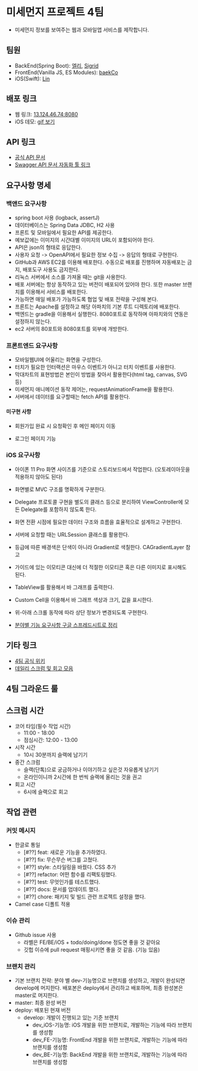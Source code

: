 # 미세먼지 프로젝트 4팀

* 미세먼지 정보를 보여주는 웹과 모바일앱 서비스를 제작합니다.

## 팀원

* BackEnd(Spring Boot): [엘리](https://github.com/bohyeon-n), [Sigrid](https://github.com/jypthemiracle)
* FrontEnd(Vanilla JS, ES Modules): [baekCo](https://github.com/baekCode)
* iOS(Swift): [Lin](https://github.com/Limwin94)

## 배포 링크

* 웹 링크: [13.124.46.74:8080](13.124.46.74:8080)
* iOS 데모: [gif 보기](https://github.com/codesquad-member-2020/dust-4/blob/master/iOS_dust-4_demo.md)

## API 링크

* [공식 API 문서](https://github.com/codesquad-member-2020/dust-4/wiki/%EB%AF%B8%EC%84%B8%EB%A8%BC%EC%A7%80-4%ED%8C%80-%ED%94%84%EB%A1%9C%EC%A0%9D%ED%8A%B8-API-%EC%95%88%EB%82%B4)
* [Swagger API 문서 자동화 툴 링크](13.124.46.74:8080/swagger-ui.html)

## 요구사항 명세

### 백앤드 요구사항

* spring boot 사용 (logback, assertJ)
* 데이터베이스는 Spring Data JDBC, H2 사용
* 프론트 및 모바일에서 필요한 API를 제공한다.
* 예보값에는 이미지의 시간대별 이미지의 URL이 포함되어야 한다.
* API은 json의 형태로 응답한다.
* 사용자 요청 -> OpenAPI에서 필요한 정보 수집 -> 응답의 형태로 구현한다.
* GitHub과 AWS EC2를 이용해 배포한다. 수동으로 배포를 진행하며 자동배포는 금지, 배포도구 사용도 금지한다.
* 리눅스 서버에서 소스를 가져올 때는 git을 사용한다.
* 배포 서버에는 항상 동작하고 있는 버전이 배포되어 있어야 한다. 또한 master 브랜치를 이용해서 서비스를 배포한다.
* 가능하면 매일 배포가 가능하도록 협업 및 배포 전략을 구성해 본다.
* 프론트는 Apache를 설정하고 해당 아파치의 기본 루트 디렉토리에 배포한다.
* 백엔드는 gradle을 이용해서 실행한다. 8080포트로 동작하며 아파치와의 연동은 설정하지 않는다.
* ec2 서버의 80포트와 8080포트를 외부에 개방한다.

### 프론트엔드 요구사항

* 모바일웹UI에 어울리는 화면을 구성한다.
* 터치가 필요한 인터랙션은 마우스 이벤트가 아니고 터치 이벤트를 사용한다.
* 막대차트의 표현방법은 본인이 방법을 찾아서 활용한다(html tag, canvas, SVG 등)
* 미세먼지 애니메이션 동작 제어는, requestAnimationFrame을 활용한다.
* 서버에서 데이터를 요구할때는 fetch API를 활용한다.

#### 미구현 사항

* 회원가입 완료 시 요청확인 후 메인 페이지 이동

* 로그인 페이지 기능

### iOS 요구사항

* 아이폰 11 Pro 화면 사이즈를 기준으로 스토리보드에서 작업한다. (오토레이아웃을 적용하지 않아도 된다)
* 화면별로 MVC 구조를 명확하게 구분한다.
* Delegate 프로토콜 구현을 별도의 클래스 등으로 분리하여 ViewController에 모든 Delegate를 포함하지 않도록 한다.
* 화면 전환 시점에 필요한 데이터 구조와 흐름을 효율적으로 설계하고 구현한다.
* 서버에 요청할 때는 URLSession 클래스를 활용한다.
* 등급에 따른 배경색은 단색이 아니라 Gradient로 색칠한다. CAGradientLayer 참고
* 가이드에 있는 이모티콘 대신에 더 적절한 이모티콘 혹은 다른 이미지로 표시해도 된다.
* TableView를 활용해서 바 그래프를 출력한다.
* Custom Cell을 이용해서 바 그래프 색상과 크기, 값을 표시한다.
* 위-아래 스크롤 동작에 따라 상단 정보가 변경되도록 구현한다.

* [분야별 기능 요구사항 구글 스프레드시트로 정리](https://docs.google.com/spreadsheets/d/1UXr-8TI4j3CX-In4SZjvrmIllVYK08JPFHaxLu9PPyk/edit#gid=0)

## 기타 링크

* [4팀 공식 위키](https://github.com/codesquad-memeber-2020/dust-4/wiki)
* [데일리 스크럼 및 회고 모음](https://github.com/codesquad-member-2020/dust-4/wiki/%EB%8D%B0%EC%9D%BC%EB%A6%AC-%EC%8A%A4%ED%81%AC%EB%9F%BC-%EB%B0%8F-%ED%9A%8C%EA%B3%A0-%EB%AA%A8%EC%9D%8C)

## 4팀 그라운드 룰

## 스크럼 시간
* 코어 타임(필수 작업 시간)
    * 11:00 - 18:00
    * 점심시간: 12:00 - 13:00
* 시작 시간
    * 10시 30분까지 슬랙에 남기기
* 중간 스크럼 
    * 슬랙(단톡)으로 궁금하거나 이야기하고 싶은것 자유롭게 남기기
    * 온라인이니까 2시간에 한 번씩 슬랙에 올리는 것을 권고
* 회고 시간
    * 6시에 슬랙으로 회고

## 작업 관련
### 커밋 메시지
- 한글로 통일
    - [#??] feat: 새로운 기능을 추가하였다.
    - [#??] fix: 무슨무슨 버그를 고쳤다.
    - [#??] style: 스타일링을 바꿨다. CSS 추가
    - [#??] refactor: 어떤 함수를 리팩토링했다.
    - [#??] test: 무엇인가를 테스트했다.
    - [#??] docs: 문서를 업데이트 했다.
    - [#??] chore: 패키지 및 빌드 관련 프로젝트 설정을 했다.
- Camel case 디폴트 적용
### 이슈 관리
* Github issue 사용
    * 라벨은 FE/BE/iOS + todo/doing/done 정도면 좋을 것 같아요
    * 깃헙 이슈에 pull request 매핑시키면 좋을 것 같음. (기능 있음)
### 브랜치 관리
* 기본 브랜치 전략: 분야 별 dev-기능명으로 브랜치를 생성하고, 개발이 완성되면 develop에 머지한다. 배포본은 deploy에서 관리하고 배포하며, 최종 완성본은 master로 머지한다.
* master: 최종 완성 버전
* deploy: 배포된 현재 버전
    * develop: 개발이 진행되고 있는 기준 브랜치
        * dev_iOS-기능명: iOS 개발을 위한 브랜치로, 개발하는 기능에 따라 브랜치를 생성함
        * dev_FE-기능명: FrontEnd 개발을 위한 브랜치로, 개발하는 기능에 따라 브랜치를 생성함
        * dev_BE-기능명: BackEnd 개발을 위한 브랜치로, 개발하는 기능에 따라 브랜치를 생성함
